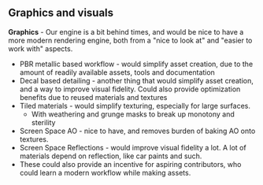 ## Graphics and visuals

**Graphics** - Our engine is a bit behind times, and would be nice to have a more modern rendering engine, both from a "nice to look at" and "easier to work with" aspects.

- PBR metallic based workflow - would simplify asset creation, due to the amount of readily available assets, tools and documentation
- Decal based detailing - another thing that would simplify asset creation, and a way to improve visual fidelity. Could also provide optimization benefits due to reused materials and textures
- Tiled materials - would simplify texturing, especially for large surfaces.
  - With weathering and grunge masks to break up monotony and sterility 
- Screen Space AO - nice to have, and removes burden of baking AO onto textures.
- Screen Space Reflections - would improve visual fidelity a lot. A lot of materials depend on reflection, like car paints and such.
- These could also provide an incentive for aspiring contributors, who could learn a modern workflow while making assets.